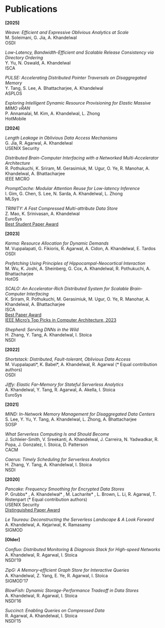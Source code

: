 # Publications

**[2025]**

*Weave: Efficient and Expressive Oblivious Analytics at Scale*\
M. Soleimani, G. Jia, A. Khandelwal\
OSDI

*Low-Latency, Bandwidth-Efficient and Scalable Release Consistency via Directory Ordering*\
Y. Yu, N. Oswald, A. Khandelwal\
ISCA

*PULSE: Accelerating Distributed Pointer Traversals on Disaggregated Memory*\
Y. Tang, S. Lee, A. Bhattacharjee, A. Khandelwal\
ASPLOS

*Exploring Intelligent Dynamic Resource Provisioning for Elastic Massive MIMO vRAN*\
P. Annamalai, M. Kim, A. Khandelwal, L. Zhong\
HotMobile

**[2024]**

*Length Leakage in Oblivious Data Access Mechanisms*\
G. Jia, R. Agarwal, A. Khandelwal\
USENIX Security

*Distributed Brain-Computer Interfacing with a Networked Multi-Accelerator Architecture*\
R. Pothukuchi, K. Sriram, M. Gerasimiuk, M. Ugur, O. Ye, R. Manohar, A. Khandelwal, A. Bhattacharjee\
IEEE MICRO

*PromptCache: Modular Attention Reuse for Low-latency Inference*\
I. Gim, G. Chen, S. Lee, N. Sarda, A. Khandelwal, L. Zhong\
MLSys

*TRINITY: A Fast Compressed Multi-attribute Data Store*\
Z. Mao, K. Srinivasan, A. Khandelwal\
EuroSys\
[Best Student Paper Award]()

**[2023]**

*Karma: Resource Allocation for Dynamic Demands*\
M. Vuppalapati, G. Fikioris, R. Agarwal, A. Cidon, A. Khandelwal, E. Tardos\
OSDI

*Prefetching Using Principles of Hippocampal-Neocortical Interaction*\
M. Wu, K. Joshi, A. Sheinberg, G. Cox, A. Khandelwal, R. Pothukuchi, A. Bhattacharjee\
HotOS

*SCALO: An Accelerator-Rich Distributed System for Scalable Brain-Computer Interfacing*\
K. Sriram, R. Pothukuchi, M. Gerasimiuk, M. Ugur, O. Ye, R. Manohar, A. Khandelwal, A. Bhattacharjee\
ISCA\
[Best Paper Award]()\
[IEEE Micro’s Top Picks in Computer Architecture, 2023]()

*Shepherd: Serving DNNs in the Wild*\
H. Zhang, Y. Tang, A. Khandelwal, I. Stoica\
NSDI

**[2022]**

*Shortstack: Distributed, Fault-tolerant, Oblivious Data Access*\
M. Vuppalapati\*, K. Babel\*, A. Khandelwal, R. Agarwal (* Equal contribution authors)\
OSDI

*Jiffy: Elastic Far-Memory for Stateful Serverless Analytics*\
A. Khandelwal, Y. Tang, R. Agarwal, A. Akella, I. Stoica\
EuroSys

**[2021]**

*MIND: In-Network Memory Management for Disaggregated Data Centers*\
S. Lee, Y. Yu, Y. Tang, A. Khandelwal, L. Zhong, A. Bhattacharjee\
SOSP

*What Serverless Computing Is and Should Become*\
J. Schleier-Smith, V. Sreekanti, A. Khandelwal, J. Carreira, N. Yadwadkar, R. Popa, J. Gonzalez, I. Stoica, D. Patterson\
CACM

*Caerus: Timely Scheduling for Serverless Analytics*\
H. Zhang, Y. Tang, A. Khandelwal, I. Stoica\
NSDI

**[2020]**

*Pancake: Frequency Smoothing for Encrypted Data Stores*\
P. Grubbs* , A. Khandelwal* , M. Lacharite* , L. Brown, L. Li, R. Agarwal, T. Ristenpart (* Equal contribution authors)\
USENIX Security\
[Distinguished Paper Award]()

*Le Taureau: Deconstructing the Serverless Landscape & A Look Forward*\
A. Khandelwal, A. Kejariwal, K. Ramasamy\
SIGMOD

**[Older]**

*Conﬂuo: Distributed Monitoring & Diagnosis Stack for High-speed Networks*\
A. Khandelwal, R. Agarwal, I. Stoica\
NSDI'19

*ZipG: A Memory-efﬁcient Graph Store for Interactive Queries*\
A. Khandelwal, Z. Yang, E. Ye, R. Agarwal, I. Stoica\
SIGMOD'17

*BlowFish: Dynamic Storage-Performance Tradeoff in Data Stores*\
A. Khandelwal, R. Agarwal, I. Stoica\
NSDI'16

*Succinct: Enabling Queries on Compressed Data*\
R. Agarwal, A. Khandelwal, I. Stoica\
NSDI'15
